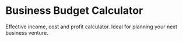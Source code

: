 # Business Budget Calculator
Effective income, cost and profit calculator. Ideal for planning your next business venture. 
